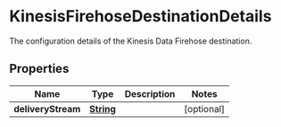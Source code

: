 

# KinesisFirehoseDestinationDetails

The configuration details of the Kinesis Data Firehose destination.

## Properties

| Name | Type | Description | Notes |
|------------ | ------------- | ------------- | -------------|
|**deliveryStream** | [**String**](String.md) |  |  [optional] |



